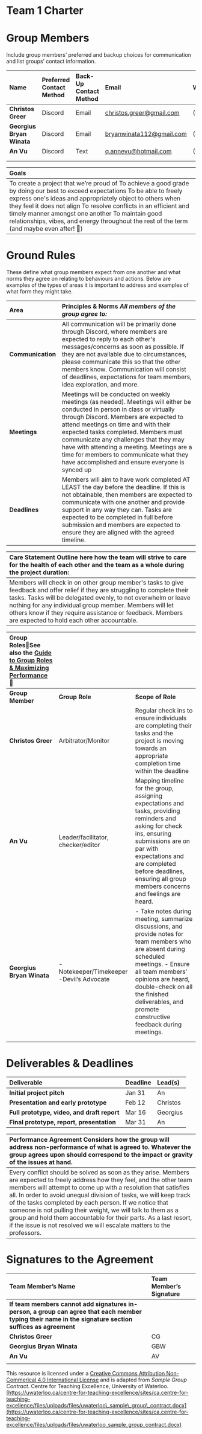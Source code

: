 

# Team 1 Charter

# Group Members

Include group members’ preferred and backup choices for communication and list groups’ contact information.  

| Name | Preferred Contact Method | Back-Up Contact Method | Email | WhatsApp/Phone |
| :---- | :---- | :---- | :---- | :---- |
| **Christos Greer** | Discord | Email | christos.greer@gmail.com | (647)-704-7058 |
| **Georgius Bryan Winata** | Discord | Email | bryanwinata112@gmail.com | (437)-989-0862 |
| **An Vu** | Discord | Text | q.annevu@hotmail.com | (647)609-7032 |
|  |  |  |  |  |
|  |  |  |  |  |

| Goals |
| :---- |
|  To create a project that we’re proud of To achieve a good grade by doing our best to exceed expectations To be able to freely express one's ideas and appropriately object to others when they feel it does not align  To resolve conflicts in an efficient and timely manner amongst one another To maintain good relationships, vibes, and energy throughout the rest of the term (and maybe even after\! 🙂)  |

# Ground Rules

These define what group members expect from one another and what norms they agree on relating to behaviours and actions. Below are examples of the types of areas it is important to address and examples of what form they might take. 

| Area | Principles & Norms *All members of the group agree to:*  |
| :---- | :---- |
| **Communication** |  All communication will be primarily done through Discord, where members are expected to reply to each other's messages/concerns as soon as possible. If they are not available due to circumstances, please communicate this so that the other members know. Communication will consist of deadlines, expectations for team members, idea exploration, and more.  |
| **Meetings** |  Meetings will be conducted on weekly meetings (as needed). Meetings will either be conducted in person in class or virtually through Discord. Members are expected to attend meetings on time and with their expected tasks completed. Members must communicate any challenges that they may have with attending a meeting. Meetings are a time for members to communicate what they have accomplished and ensure everyone is synced up  |
| **Deadlines** |  Members will aim to have work completed AT LEAST the day before the deadline. If this is not obtainable, then members are expected to communicate with one another and provide support in any way they can. Tasks are expected to be completed in full before submission and members are expected to ensure they are aligned with the agreed timeline.  |

| Care Statement Outline here how the team will strive to care for the health of each other and the team as a whole during the project duration: |
| :---- |
|  Members will check in on other group member's tasks to give feedback and offer relief if they are struggling to complete their tasks. Tasks will be delegated evenly, to not overwhelm or leave nothing for any individual group member. Members will let others know if they require assistance or feedback. Members are expected to hold each other accountable.  |

| Group RolesSee also the [Guide to Group Roles & Maximizing Performance](https://learningcommons.yorku.ca/wp-content/uploads/2021/01/Guide-Group-Roles.pdf)  |  |  |
| :---- | :---- | :---- |
| **Group Member** | **Group Role** | **Scope of Role** |
| **Christos Greer** | Arbitrator/Monitor | Regular check ins to ensure individuals are completing their tasks and the project is moving towards an appropriate completion time within the deadline |
| **An Vu** | Leader/facilitator, checker/editor | Mapping timeline for the group, assigning expectations and tasks, providing reminders and asking for check ins, ensuring submissions are on par with expectations and are completed before deadlines, ensuring all group members concerns and feelings are heard. |
| **Georgius Bryan Winata** | \-Notekeeper/Timekeeper  \-Devil’s Advocate | \- Take notes during meeting, summarize discussions, and provide notes for team members who are absent during scheduled meetings.  \- Ensure all team members’ opinions are heard, double-check on all the finished deliverables, and promote constructive feedback during meetings. |
|  |  |  |
|  |  |  |

# Deliverables & Deadlines

| Deliverable | Deadline | Lead(s) |
| :---- | :---- | :---- |
| **Initial project pitch** | Jan 31 | An |
| **Presentation and early prototype** | Feb 12 | Christos |
| **Full prototype, video, and draft report** | Mar 16 | Georgius |
| **Final prototype, report, presentation** | Mar 31 | An |

| Performance Agreement Considers how the group will address non-performance of what is agreed to. Whatever the group agrees upon should correspond to the impact or gravity of the issues at hand. |
| :---- |
|  Every conflict should be solved as soon as they arise. Members are expected to freely address how they feel, and the other team members will attempt to come up with a resolution that satisfies all. In order to avoid unequal division of tasks, we will keep track of the tasks completed by each person. If we notice that someone is not pulling their weight, we will talk to them as a group and hold them accountable for their parts. As a last resort, if the issue is not resolved we will escalate matters to the professors.  |

# Signatures to the Agreement

| Team Member’s Name | Team Member’s Signature |
| :---- | :---- |
| **If team members cannot add signatures in-person, a group can agree that each member typing their name in the signature section suffices as agreement** |  |
| **Christos Greer** | CG |
| **Georgius Bryan Winata** | GBW |
| **An Vu** | AV |
|  |  |

This resource is licensed under a [Creative Commons Attribution Non-Commerical 4.0 International License](https://creativecommons.org/licenses/by-nc/4.0/) and is adapted from *Sample Group Contract*. Centre for Teaching Excellence, University of Waterloo. [https://uwaterloo.ca/centre-for-teaching-excellence/sites/ca.centre-for-teaching-excellence/files/uploads/files/uwaterloo\_sample\_group\_contract.docx](https://uwaterloo.ca/centre-for-teaching-excellence/sites/ca.centre-for-teaching-excellence/files/uploads/files/uwaterloo_sample_group_contract.docx)

